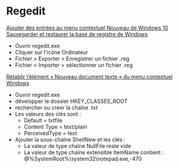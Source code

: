 # Regedit

[Ajouter des entrées au menu contextuel Nouveau de Windows 10](http://www.nonoweb.net/ajouter-entrees-menu-contextuel-nouveau-windows-10/)
[Sauvegarder et restaurer la base de registre de Windows](https://www.lecoindunet.com/sauvegarder-restaurer-base-registre-windows-1254)
* Ouvrir regedit.exe
* Cliquer sur l'icône Ordinateur
* Fichier > Exporter > Enregistrer un fichier .reg
* Fichier > Importer > sélectionner un fichier .reg

[Rétablir l’élément « Nouveau document texte » du menu contextuel Windows](https://www.lecoindunet.com/retablir-lelement-nouveau-document-texte-du-menu-contextuel-windows-1807)
* Ouvrir regedit.exe
* développer le dossier HKEY_CLASSES_ROOT 
* rechercher ou créer la chaîne .txt
* Les valeurs des clés sont :
	- Default = txtfile
	- Content Type = text/plain
	- PerceivedType = text
* Ajouter la sous-chaîne ShellNew et les clés :
	- La valeur de type chaîne NullFile reste vide
	- La valeur de type chaîne extensible ItemName contient : @%SystemRoot%\system32\notepad.exe,-470